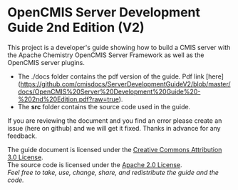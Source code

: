 OpenCMIS Server Development Guide 2nd Edition (V2)
=============================================

This project is a developer's guide showing how to build a CMIS server with the Apache Chemistry OpenCMIS Server Framework as well as the OpenCMIS server plugins.

* The ./docs folder contains the pdf version of the guide.  Pdf link [here] 
(https://github.com/cmisdocs/ServerDevelopmentGuideV2/blob/master/docs/OpenCMIS%20Server%20Development%20Guide%20-%202nd%20Edition.pdf?raw=true).
* The **src** folder contains the source code used in the guide.

If you are reviewing the document and you find an error please create an issue (here on github) and we will get it fixed.  Thanks in advance for any feedback.

The guide document is licensed under the [Creative Commons Attribution 3.0 License](https://creativecommons.org/licenses/by/3.0/deed.en).  
The source code is licensed under the [Apache 2.0 License](https://www.apache.org/licenses/LICENSE-2.0.html).  
*Feel free to take, use, change, share, and redistribute the guide and the code.*
